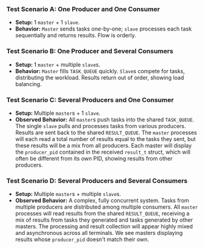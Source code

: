### Test Scenario A: One Producer and One Consumer

* **Setup:** 1 `master` + 1 `slave`.
* **Behavior:** `Master` sends tasks one-by-one; `slave` processes each task sequentially and returns results. Flow is orderly.


### Test Scenario B: One Producer and Several Consumers

* **Setup:** 1 `master` + multiple `slave`s.
* **Behavior:** `Master` fills `TASK_QUEUE` quickly. `Slave`s compete for tasks, distributing the workload. Results return out of order, showing load balancing.


### Test Scenario C: Several Producers and One Consumer

* **Setup:** Multiple `master`s + 1 `slave`.
* **Observed Behavior:** All `master`s push tasks into the shared `TASK_QUEUE`. The single `slave` pulls and processes tasks from various producers. Results are sent back to the shared `RESULT_QUEUE`. The `master` processes will each read a total number of results equal to the tasks they sent, but these results will be a mix from all producers. Each master will display the `producer_pid` contained in the received `result_t` struct, which will often be different from its own PID, showing results from other producers.


### Test Scenario D: Several Producers and Several Consumers

* **Setup:** Multiple `master`s + multiple `slave`s.
* **Observed Behavior:** A complex, fully concurrent system. Tasks from multiple producers are distributed among multiple consumers. All `master` processes will read results from the shared `RESULT_QUEUE`, receiving a mix of results from tasks they generated and tasks generated by other masters. The processing and result collection will appear highly mixed and asynchronous across all terminals. We see masters displaying results whose `producer_pid` doesn't match their own.
